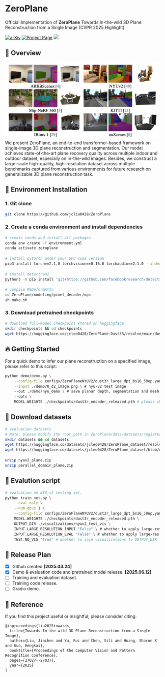 # ZeroPlane
Official Implementation of **ZeroPlane** Towards In-the-wild 3D Plane Reconstruction from a Single Image (CVPR 2025 Highlight)

<a href="https://arxiv.org/pdf/2506.02493"><img src="https://img.shields.io/badge/arXiv-2506.02493-b31b1b" alt="arXiv"></a> <a href="https://github.com/jcliu0428/ZeroPlane"><img src="https://img.shields.io/badge/Project_Page-green" alt="Project Page"></a> <a href=""><img src="https://img.shields.io/badge/%F0%9F%A4%97%20Hugging%20Face-Demo-blue"></a>


## 📖 Overview
![Zeroplane](imgs/teaser.png)
We present ZeroPlane, an end-to-end transformer-based framework on single-image 3D plane reconstruction and segmentation. Our model achieves state-of-the-art plane recovery quality across multiple indoor and outdoor dataset, especially on in-the-wild images. Besides, we construct a large-scale high-quality, high-resolution dataset across multiple benchmarks captured from various environments for future research on generalizable 3D plane reconstruction task.

## 🔨 Environment Installation
### 1. Git clone

```bash
git clone https://github.com/jcliu0428/ZeroPlane
```
### 2. Create a conda environment and install dependencies

```bash
# create conda and install all packages
conda env create -f environment.yml
conda activate zeroplane

# install pytorch under your GPU cuda version
pip3 install torch==2.1.0 torchvision==0.16.0 torchaudio==2.1.0 --index-url https://download.pytorch.org/whl/cu121

# install detectron2
python3 -m pip install 'git+https://github.com/facebookresearch/detectron2.git'

# compile MSDeformAttn
cd ZeroPlane/modeling/pixel_decoder/ops
sh make.sh
```

### 3. Download pretrained checkpoints

```bash
# download full-model checkpoint stored on huggingface
mkdir checkpoints && cd checkpoints
wget https://huggingface.co/jcleo0428/ZeroPlane-Dust3R/resolve/main/dust3r_encoder_released.pth
```

## 🔥 Getting Started
For a quick demo to infer our plane reconstruction on a specified image, please refer to this script:

```bash
python demo/demo.py \
    --config-file configs/ZeroPlaneNYUV2/dust3r_large_dpt_bs16_50ep.yaml \
    --input ./demo/0_d2_image.png \ # nyu-v2 test image
    --out ./demo/nyu_demo \ # save planar depth, segmentation and mesh by default
    --opts \
    MODEL.WEIGHTS ./checkpoints/dust3r_encoder_released.pth # please change the checkpoint directory if you would like to try other versions
```

## 🔗 Download datasets
```bash
# evaluation datasets
# Note: please modify the root_path in ZeroPlane/data/datasets/register_your_dataset.py if you would like to place the data in your specified directory.
mkdir datasets && cd datasets
wget https://huggingface.co/datasets/jcleo0428/ZeroPlane_dataset/resolve/main/nyuv2_plane.zip
wget https://huggingface.co/datasets/jcleo0428/ZeroPlane_dataset/blob/main/parallel_domain_plane.zip

unzip nyuv2_plane.zip
unzip parallel_domain_plane.zip
```

## 📜 Evalution script
```bash
# evaluation on NYU-v2 testing set.
python train_net.py \
    --eval-only \
    --num-gpus 1 \
    --config-file configs/ZeroPlaneNYUV2/dust3r_large_dpt_bs16_50ep.yaml \
    MODEL.WEIGHTS ./checkpoints/dust3r_encoder_released.pth \
    OUTPUT_DIR ./visualizations/nyuv2_test_vis \
    INPUT.LARGE_RESOLUTION_INPUT "False" \ # whether to apply large-res input
    INPUT.LARGE_RESOLUTION_EVAL "False" \ # whether to apply large-res evaluation
    TEST.NO_VIS "True" # whether to save visualizations to OUTPUT_DIR
```


## 🚀 Release Plan
* [x] Github created **[2025.03.24]**
* [x] Demo & evaluation code and pretrained model release. **[2025.06.12]**
* [ ] Training and evaluation dataset.
* [ ] Training code release. 
* [ ] Gradio demo.

## 📜 Reference
If you find this project useful or insightful, please consider citing:
```
@inproceedings{liu2025towards,
  title={Towards In-the-wild 3D Plane Reconstruction from a Single Image},
  author={Liu, Jiachen and Yu, Rui and Chen, Sili and Huang, Sharon X and Guo, Hengkai},
  booktitle={Proceedings of the Computer Vision and Pattern Recognition Conference},
  pages={27027--27037},
  year={2025}
}
```
